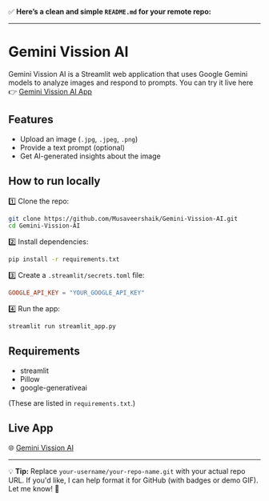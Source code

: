 ✅ **Here’s a clean and simple `README.md` for your remote repo:**

---

# Gemini Vission AI

Gemini Vission AI is a Streamlit web application that uses Google Gemini models to analyze images and respond to prompts.
You can try it live here 👉 [Gemini Vission AI App](https://gemini-vission.streamlit.app/)

## Features

* Upload an image (`.jpg`, `.jpeg`, `.png`)
* Provide a text prompt (optional)
* Get AI-generated insights about the image

## How to run locally

1️⃣ Clone the repo:

```bash
git clone https://github.com/Musaveershaik/Gemini-Vission-AI.git
cd Gemini-Vission-AI
```

2️⃣ Install dependencies:

```bash
pip install -r requirements.txt
```

3️⃣ Create a `.streamlit/secrets.toml` file:

```toml
GOOGLE_API_KEY = "YOUR_GOOGLE_API_KEY"
```

4️⃣ Run the app:

```bash
streamlit run streamlit_app.py
```

## Requirements

* streamlit
* Pillow
* google-generativeai

(These are listed in `requirements.txt`.)

## Live App

🌐 [Gemini Vission AI](https://gemini-vission.streamlit.app/)

---

💡 **Tip:** Replace `your-username/your-repo-name.git` with your actual repo URL.
If you'd like, I can help format it for GitHub (with badges or demo GIF). Let me know! 🚀
